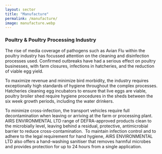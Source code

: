 ```yaml
---
layout: sector
title: "Manufacture"
permalink: /manufacture/
image: manufacture.webp
---
```


<!-- # POULTRY & POULTRY PROCESSING INDUSTRY
## Protect Your Business & People
Protect against bacteria, viruses, and infection outbreaks

## AIRS ENVIRONMENTAL

### Introduction – A Safer Environment
Outbreaks of infections can mean not only lost revenue but also loss of reputation. Products from the AIRS ENVIRONMENTAL LTD use a unique cleaning and disinfection system that provides your care facility with the protection you need to keep your home, clients, and staff safe. -->

### Poultry & Poultry Processing Industry
The rise of media coverage of pathogens such as Avian Flu within the poultry industry has focussed attention on the cleaning and disinfection processes used. Confirmed outbreaks have had a serious effect on poultry businesses, with farm closures, infections in hatcheries, and the reduction of viable egg yield.

To maximize revenue and minimize bird morbidity, the industry requires exceptionally high standards of hygiene throughout the complex processes. Hatcheries cleaning egg incubators to ensure that live eggs are viable, poultry broiler shed require hygiene procedures in the sheds between the six week growth periods, including the water drinkers.

To minimize cross-infection, the transport vehicles require full decontamination when leaving or arriving at the farm or processing plant. AIRS ENVIRONMENTAL LTD range of DEFRA-approved products clean to the microbially level, leaving behind a residual, protective, antimicrobial barrier to reduce cross-contamination.
​
To maintain infection control and to adhere to the legal requirement for hand hygiene, AIRS ENVIRONMENTAL LTD also offers a hand-washing sanitiser that removes harmful microbes and provides protection for up to 24 hours from a single application.